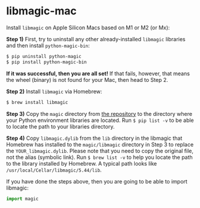 # libmagic-mac

Install `libmagic` on Apple Silicon Macs based on M1 or M2 (or Mx):

**Step 1)** First, try to uninstall any other already-installed `libmagic` libraries and then install `python-magic-bin`:
```bash
$ pip uninstall python-magic
$ pip install python-magic-bin
``` 
**If it was successful, then you are all set!** If that fails, however, that means the wheel (binary) is not found for your Mac, then head to Step 2.

**Step 2)** Install `libmagic` via Homebrew:
```bash
$ brew install libmagic
```

**Step 3)** Copy the `magic` directory from [the repository](https://github.com/SHi-ON/libmagic-apple-silicon) to the directory where your Python environment libraries are located. Run `$ pip list -v` to be able to locate the path to your libraries directory.

**Step 4)** Copy `libmagic.dylib` from the `lib` directory in the libmagic that Homebrew has installed to the `magic/libmagic` directory in Step 3 to replace the `YOUR_libmagic.dylib`. Please note that you need to copy the original file, not the alias (symbolic link).
 Run `$ brew list -v` to help you locate the path to the library installed by Homebrew. A typical path looks like `/usr/local/Cellar/libmagic/5.44/lib`.


If you have done the steps above, then you are going to be able to import libmagic:
```python
import magic
```
